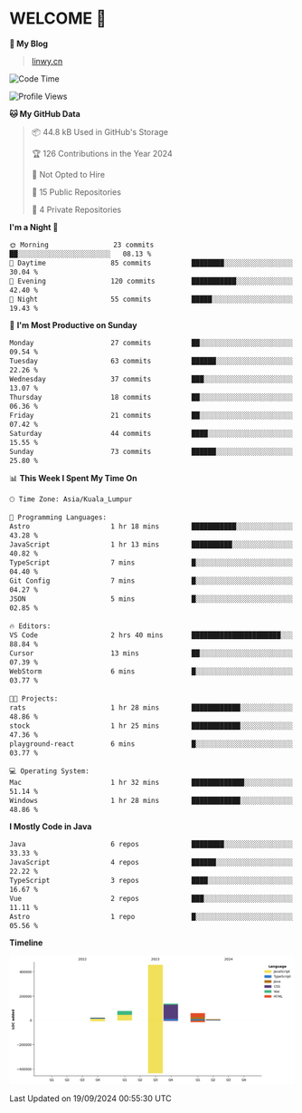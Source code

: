 # WELCOME 👋

**🐶 My Blog**
> [linwy.cn](linwy.cn)

<!--START_SECTION:waka-->
![Code Time](http://img.shields.io/badge/Code%20Time-1%2C021%20hrs%2011%20mins-blue)

![Profile Views](http://img.shields.io/badge/Profile%20Views-22-blue)

**🐱 My GitHub Data** 

> 📦 44.8 kB Used in GitHub's Storage 
 > 
> 🏆 126 Contributions in the Year 2024
 > 
> 🚫 Not Opted to Hire
 > 
> 📜 15 Public Repositories 
 > 
> 🔑 4 Private Repositories 
 > 
**I'm a Night 🦉** 

```text
🌞 Morning                23 commits          ██░░░░░░░░░░░░░░░░░░░░░░░   08.13 % 
🌆 Daytime                85 commits          ████████░░░░░░░░░░░░░░░░░   30.04 % 
🌃 Evening                120 commits         ███████████░░░░░░░░░░░░░░   42.40 % 
🌙 Night                  55 commits          █████░░░░░░░░░░░░░░░░░░░░   19.43 % 
```
📅 **I'm Most Productive on Sunday** 

```text
Monday                   27 commits          ██░░░░░░░░░░░░░░░░░░░░░░░   09.54 % 
Tuesday                  63 commits          ██████░░░░░░░░░░░░░░░░░░░   22.26 % 
Wednesday                37 commits          ███░░░░░░░░░░░░░░░░░░░░░░   13.07 % 
Thursday                 18 commits          ██░░░░░░░░░░░░░░░░░░░░░░░   06.36 % 
Friday                   21 commits          ██░░░░░░░░░░░░░░░░░░░░░░░   07.42 % 
Saturday                 44 commits          ████░░░░░░░░░░░░░░░░░░░░░   15.55 % 
Sunday                   73 commits          ██████░░░░░░░░░░░░░░░░░░░   25.80 % 
```


📊 **This Week I Spent My Time On** 

```text
🕑︎ Time Zone: Asia/Kuala_Lumpur

💬 Programming Languages: 
Astro                    1 hr 18 mins        ███████████░░░░░░░░░░░░░░   43.28 % 
JavaScript               1 hr 13 mins        ██████████░░░░░░░░░░░░░░░   40.82 % 
TypeScript               7 mins              █░░░░░░░░░░░░░░░░░░░░░░░░   04.40 % 
Git Config               7 mins              █░░░░░░░░░░░░░░░░░░░░░░░░   04.27 % 
JSON                     5 mins              █░░░░░░░░░░░░░░░░░░░░░░░░   02.85 % 

🔥 Editors: 
VS Code                  2 hrs 40 mins       ██████████████████████░░░   88.84 % 
Cursor                   13 mins             ██░░░░░░░░░░░░░░░░░░░░░░░   07.39 % 
WebStorm                 6 mins              █░░░░░░░░░░░░░░░░░░░░░░░░   03.77 % 

🐱‍💻 Projects: 
rats                     1 hr 28 mins        ████████████░░░░░░░░░░░░░   48.86 % 
stock                    1 hr 25 mins        ████████████░░░░░░░░░░░░░   47.36 % 
playground-react         6 mins              █░░░░░░░░░░░░░░░░░░░░░░░░   03.77 % 

💻 Operating System: 
Mac                      1 hr 32 mins        █████████████░░░░░░░░░░░░   51.14 % 
Windows                  1 hr 28 mins        ████████████░░░░░░░░░░░░░   48.86 % 
```

**I Mostly Code in Java** 

```text
Java                     6 repos             ████████░░░░░░░░░░░░░░░░░   33.33 % 
JavaScript               4 repos             ██████░░░░░░░░░░░░░░░░░░░   22.22 % 
TypeScript               3 repos             ████░░░░░░░░░░░░░░░░░░░░░   16.67 % 
Vue                      2 repos             ███░░░░░░░░░░░░░░░░░░░░░░   11.11 % 
Astro                    1 repo              █░░░░░░░░░░░░░░░░░░░░░░░░   05.56 % 
```



**Timeline**

![Lines of Code chart](https://raw.githubusercontent.com/rieraa/rieraa/main/assets/bar_graph.png)


 Last Updated on 19/09/2024 00:55:30 UTC
<!--END_SECTION:waka-->
